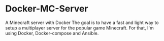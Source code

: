 # Docker-MC-Server
A Minecraft server with Docker
The goal is to have a fast and light way to setup a multiplayer server for the popular game Minecraft.
For that, I'm using Docker, Docker-compose and Ansible.
